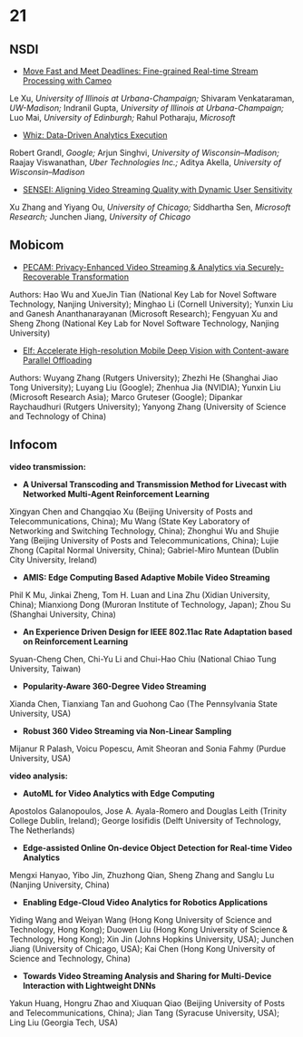 # 21

## NSDI

+ [Move Fast and Meet Deadlines: Fine-grained Real-time Stream Processing with Cameo](https://www.usenix.org/conference/nsdi21/presentation/xu)

Le Xu, *University of Illinois at Urbana-Champaign;* Shivaram Venkataraman, *UW-Madison;* Indranil Gupta, *University of Illinois at Urbana-Champaign;* Luo Mai, *University of Edinburgh;* Rahul Potharaju, *Microsoft*

+ [Whiz: Data-Driven Analytics Execution](https://www.usenix.org/conference/nsdi21/presentation/grandl)

Robert Grandl, *Google;* Arjun Singhvi, *University of Wisconsin–Madison;* Raajay Viswanathan, *Uber Technologies Inc.;* Aditya Akella, *University of Wisconsin–Madison*

+ [SENSEI: Aligning Video Streaming Quality with Dynamic User Sensitivity](https://www.usenix.org/conference/nsdi21/presentation/zhang-xu)

Xu Zhang and Yiyang Ou, *University of Chicago;* Siddhartha Sen, *Microsoft Research;* Junchen Jiang, *University of Chicago*

## Mobicom

+ [PECAM: Privacy-Enhanced Video Streaming & Analytics via Securely-Recoverable Transformation](https://www.microsoft.com/en-us/research/uploads/prod/2021/02/mobicom21-final80.pdf)

Authors: Hao Wu and XueJin Tian (National Key Lab for Novel Software Technology, Nanjing University); Minghao Li (Cornell University); Yunxin Liu and Ganesh Ananthanarayanan (Microsoft Research); Fengyuan Xu and Sheng Zhong (National Key Lab for Novel Software Technology, Nanjing University)

+ [Elf: Accelerate High-resolution Mobile Deep Vision with Content-aware Parallel Offloading](https://dl.acm.org/doi/10.1145/3447993.3448628)

Authors: Wuyang Zhang (Rutgers University); Zhezhi He (Shanghai Jiao Tong University); Luyang Liu (Google); Zhenhua Jia (NVIDIA); Yunxin Liu (Microsoft Research Asia); Marco Gruteser (Google); Dipankar Raychaudhuri (Rutgers University); Yanyong Zhang (University of Science and Technology of China)

## Infocom

**video transmission:**

+ **A Universal Transcoding and Transmission Method for Livecast with Networked Multi-Agent Reinforcement Learning**

Xingyan Chen and Changqiao Xu (Beijing University of Posts and Telecommunications, China); Mu Wang (State Key Laboratory of Networking and Switching Technology, China); Zhonghui Wu and Shujie Yang (Beijing University of Posts and Telecommunications, China); Lujie Zhong (Capital Normal University, China); Gabriel-Miro Muntean (Dublin City University, Ireland)

+ **AMIS: Edge Computing Based Adaptive Mobile Video Streaming**  

Phil K Mu, Jinkai Zheng, Tom H. Luan and Lina Zhu (Xidian University, China); Mianxiong Dong (Muroran Institute of Technology, Japan); Zhou Su (Shanghai University, China)

+ **An Experience Driven Design for IEEE 802.11ac Rate Adaptation based on Reinforcement Learning**

Syuan-Cheng Chen, Chi-Yu Li and Chui-Hao Chiu (National Chiao Tung University, Taiwan)

+ **Popularity-Aware 360-Degree Video Streaming**

Xianda Chen, Tianxiang Tan and Guohong Cao (The Pennsylvania State University, USA)

+ **Robust 360 Video Streaming via Non-Linear Sampling**

Mijanur R Palash, Voicu Popescu, Amit Sheoran and Sonia Fahmy (Purdue University, USA)

**video analysis:**

+ **AutoML for Video Analytics with Edge Computing**

Apostolos Galanopoulos, Jose A. Ayala-Romero and Douglas Leith (Trinity College Dublin, Ireland); George Iosifidis (Delft University of Technology, The Netherlands)

+ **Edge-assisted Online On-device Object Detection for Real-time Video Analytics**    

Mengxi Hanyao, Yibo Jin, Zhuzhong Qian, Sheng Zhang and Sanglu Lu (Nanjing University, China)

+ **Enabling Edge-Cloud Video Analytics for Robotics Applications** 

Yiding Wang and Weiyan Wang (Hong Kong University of Science and Technology, Hong Kong); Duowen Liu (Hong Kong University of Science & Technology, Hong Kong); Xin Jin (Johns Hopkins University, USA); Junchen Jiang (University of Chicago, USA); Kai Chen (Hong Kong University of Science and Technology, China)

+ **Towards Video Streaming Analysis and Sharing for Multi-Device Interaction with Lightweight DNNs**    

Yakun Huang, Hongru Zhao and Xiuquan Qiao (Beijing University of Posts and Telecommunications, China); Jian Tang (Syracuse University, USA); Ling Liu (Georgia Tech, USA)









